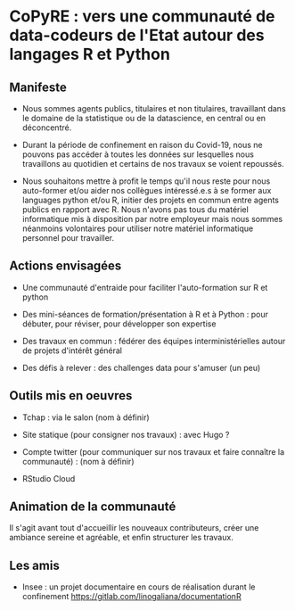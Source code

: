 # CoPyRE : vers une communauté de data-codeurs de l'Etat autour des langages R et Python


## Manifeste

* Nous sommes agents publics, titulaires et non titulaires, travaillant dans le domaine de la statistique ou de la datascience, en central ou en déconcentré.

* Durant la période de confinement en raison du Covid-19, nous ne pouvons pas accéder à toutes les données sur lesquelles nous travaillons au quotidien et certains de nos travaux se voient repoussés.

* Nous souhaitons mettre à profit le temps qu'il nous reste pour nous auto-former et/ou aider nos collègues intéressé.e.s à se former aux languages python et/ou R, initier des projets en commun entre agents publics en rapport avec R. Nous n'avons pas tous du matériel informatique mis à disposition par notre employeur mais nous sommes néanmoins volontaires pour utiliser notre matériel informatique personnel pour travailler.

## Actions envisagées

* Une communauté d'entraide pour faciliter l'auto-formation sur R et python

* Des mini-séances de formation/présentation à R et à Python : pour débuter, pour réviser, pour développer son expertise

* Des travaux en commun : fédérer des équipes interministérielles autour de projets d'intérêt général

* Des défis à relever : des challenges data pour s'amuser (un peu)

## Outils mis en oeuvres

* Tchap : via le salon (nom à définir)

* Site statique (pour consigner nos travaux) : avec Hugo ?

* Compte twitter (pour communiquer sur nos travaux et faire connaître la communauté) : (nom à définir)

* RStudio Cloud

## Animation de la communauté

Il s'agit avant tout d'accueillir les nouveaux contributeurs, créer une ambiance sereine et agréable, et enfin structurer les travaux.

## Les amis

* Insee : un projet documentaire en cours de réalisation durant le confinement https://gitlab.com/linogaliana/documentationR
